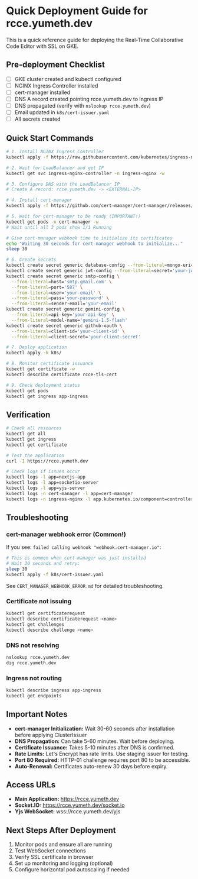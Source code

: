 # Quick Deployment Guide for rcce.yumeth.dev

This is a quick reference guide for deploying the Real-Time Collaborative Code Editor with SSL on GKE.

## Pre-deployment Checklist

- [ ] GKE cluster created and kubectl configured
- [ ] NGINX Ingress Controller installed
- [ ] cert-manager installed
- [ ] DNS A record created pointing rcce.yumeth.dev to Ingress IP
- [ ] DNS propagated (verify with `nslookup rcce.yumeth.dev`)
- [ ] Email updated in `k8s/cert-issuer.yaml`
- [ ] All secrets created

## Quick Start Commands

```bash
# 1. Install NGINX Ingress Controller
kubectl apply -f https://raw.githubusercontent.com/kubernetes/ingress-nginx/controller-v1.9.4/deploy/static/provider/cloud/deploy.yaml

# 2. Wait for LoadBalancer and get IP
kubectl get svc ingress-nginx-controller -n ingress-nginx -w

# 3. Configure DNS with the LoadBalancer IP
# Create A record: rcce.yumeth.dev -> <EXTERNAL-IP>

# 4. Install cert-manager
kubectl apply -f https://github.com/cert-manager/cert-manager/releases/download/v1.13.0/cert-manager.yaml

# 5. Wait for cert-manager to be ready (IMPORTANT!)
kubectl get pods -n cert-manager -w
# Wait until all 3 pods show 1/1 Running

# Give cert-manager webhook time to initialize its certificates
echo "Waiting 30 seconds for cert-manager webhook to initialize..."
sleep 30

# 6. Create secrets
kubectl create secret generic database-config --from-literal=mongo-uri='your-mongo-uri'
kubectl create secret generic jwt-config --from-literal=secret='your-jwt-secret'
kubectl create secret generic smtp-config \
  --from-literal=host='smtp.gmail.com' \
  --from-literal=port='587' \
  --from-literal=user='your-email' \
  --from-literal=pass='your-password' \
  --from-literal=sender-email='your-email'
kubectl create secret generic gemini-config \
  --from-literal=api-key='your-api-key' \
  --from-literal=model-name='gemini-1.5-flash'
kubectl create secret generic github-oauth \
  --from-literal=client-id='your-client-id' \
  --from-literal=client-secret='your-client-secret'

# 7. Deploy application
kubectl apply -k k8s/

# 8. Monitor certificate issuance
kubectl get certificate -w
kubectl describe certificate rcce-tls-cert

# 9. Check deployment status
kubectl get pods
kubectl get ingress app-ingress
```

## Verification

```bash
# Check all resources
kubectl get all
kubectl get ingress
kubectl get certificate

# Test the application
curl -I https://rcce.yumeth.dev

# Check logs if issues occur
kubectl logs -l app=nextjs-app
kubectl logs -l app=socketio-server
kubectl logs -l app=yjs-server
kubectl logs -n cert-manager -l app=cert-manager
kubectl logs -n ingress-nginx -l app.kubernetes.io/component=controller
```

## Troubleshooting

### cert-manager webhook error (Common!)
If you see: `failed calling webhook "webhook.cert-manager.io"`:
```bash
# This is common when cert-manager was just installed
# Wait 30 seconds and retry:
sleep 30
kubectl apply -f k8s/cert-issuer.yaml
```
See `CERT_MANAGER_WEBHOOK_ERROR.md` for detailed troubleshooting.

### Certificate not issuing
```bash
kubectl get certificaterequest
kubectl describe certificaterequest <name>
kubectl get challenges
kubectl describe challenge <name>
```

### DNS not resolving
```bash
nslookup rcce.yumeth.dev
dig rcce.yumeth.dev
```

### Ingress not routing
```bash
kubectl describe ingress app-ingress
kubectl get endpoints
```

## Important Notes

- **cert-manager Initialization:** Wait 30-60 seconds after installation before applying ClusterIssuer
- **DNS Propagation:** Can take 5-60 minutes. Wait before deploying.
- **Certificate Issuance:** Takes 5-10 minutes after DNS is confirmed.
- **Rate Limits:** Let's Encrypt has rate limits. Use staging issuer for testing.
- **Port 80 Required:** HTTP-01 challenge requires port 80 to be accessible.
- **Auto-Renewal:** Certificates auto-renew 30 days before expiry.

## Access URLs

- **Main Application:** https://rcce.yumeth.dev
- **Socket.IO:** https://rcce.yumeth.dev/socket.io
- **Yjs WebSocket:** wss://rcce.yumeth.dev/yjs

## Next Steps After Deployment

1. Monitor pods and ensure all are running
2. Test WebSocket connections
3. Verify SSL certificate in browser
4. Set up monitoring and logging (optional)
5. Configure horizontal pod autoscaling if needed

